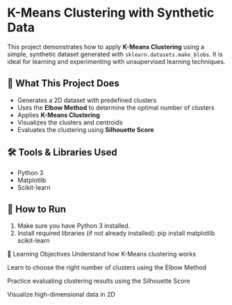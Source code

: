 # K-Means Clustering with Synthetic Data

This project demonstrates how to apply **K-Means Clustering** using a simple, synthetic dataset generated with `sklearn.datasets.make_blobs`. It is ideal for learning and experimenting with unsupervised learning techniques.

## 📌 What This Project Does

- Generates a 2D dataset with predefined clusters
- Uses the **Elbow Method** to determine the optimal number of clusters
- Applies **K-Means Clustering**
- Visualizes the clusters and centroids
- Evaluates the clustering using **Silhouette Score**

## 🛠️ Tools & Libraries Used

- Python 3
- Matplotlib
- Scikit-learn

## 🚀 How to Run

1. Make sure you have Python 3 installed.
2. Install required libraries (if not already installed):
pip install matplotlib scikit-learn

🤖 Learning Objectives
Understand how K-Means clustering works

Learn to choose the right number of clusters using the Elbow Method

Practice evaluating clustering results using the Silhouette Score

Visualize high-dimensional data in 2D
